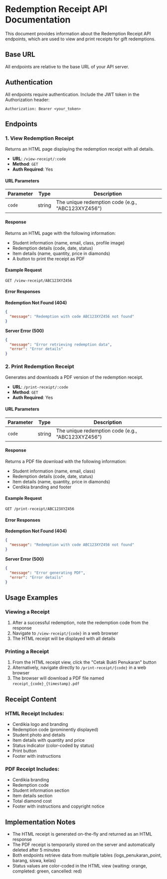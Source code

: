 # Redemption Receipt API Documentation

This document provides information about the Redemption Receipt API endpoints, which are used to view and print receipts for gift redemptions.

## Base URL

All endpoints are relative to the base URL of your API server.

## Authentication

All endpoints require authentication. Include the JWT token in the Authorization header:

```
Authorization: Bearer <your_token>
```

## Endpoints

### 1. View Redemption Receipt

Returns an HTML page displaying the redemption receipt with all details.

- **URL**: `/view-receipt/:code`
- **Method**: `GET`
- **Auth Required**: Yes

#### URL Parameters

| Parameter | Type | Description |
|-----------|------|-------------|
| `code` | string | The unique redemption code (e.g., "ABC123XYZ456") |

#### Response

Returns an HTML page with the following information:

- Student information (name, email, class, profile image)
- Redemption details (code, date, status)
- Item details (name, quantity, price in diamonds)
- A button to print the receipt as PDF

#### Example Request

```
GET /view-receipt/ABC123XYZ456
```

#### Error Responses

**Redemption Not Found (404)**
```json
{
  "message": "Redemption with code ABC123XYZ456 not found"
}
```

**Server Error (500)**
```json
{
  "message": "Error retrieving redemption data",
  "error": "Error details"
}
```

### 2. Print Redemption Receipt

Generates and downloads a PDF version of the redemption receipt.

- **URL**: `/print-receipt/:code`
- **Method**: `GET`
- **Auth Required**: Yes

#### URL Parameters

| Parameter | Type | Description |
|-----------|------|-------------|
| `code` | string | The unique redemption code (e.g., "ABC123XYZ456") |

#### Response

Returns a PDF file download with the following information:

- Student information (name, email, class)
- Redemption details (code, date, status)
- Item details (name, quantity, price in diamonds)
- Cerdikia branding and footer

#### Example Request

```
GET /print-receipt/ABC123XYZ456
```

#### Error Responses

**Redemption Not Found (404)**
```json
{
  "message": "Redemption with code ABC123XYZ456 not found"
}
```

**Server Error (500)**
```json
{
  "message": "Error generating PDF",
  "error": "Error details"
}
```

## Usage Examples

### Viewing a Receipt

1. After a successful redemption, note the redemption code from the response
2. Navigate to `/view-receipt/{code}` in a web browser
3. The HTML receipt will be displayed with all details

### Printing a Receipt

1. From the HTML receipt view, click the "Cetak Bukti Penukaran" button
2. Alternatively, navigate directly to `/print-receipt/{code}` in a web browser
3. The browser will download a PDF file named `receipt_{code}_{timestamp}.pdf`

## Receipt Content

### HTML Receipt Includes:

- Cerdikia logo and branding
- Redemption code (prominently displayed)
- Student photo and details
- Item details with quantity and price
- Status indicator (color-coded by status)
- Print button
- Footer with instructions

### PDF Receipt Includes:

- Cerdikia branding
- Redemption code
- Student information section
- Item details section
- Total diamond cost
- Footer with instructions and copyright notice

## Implementation Notes

- The HTML receipt is generated on-the-fly and returned as an HTML response
- The PDF receipt is temporarily stored on the server and automatically deleted after 5 minutes
- Both endpoints retrieve data from multiple tables (logs_penukaran_point, barang, siswa, kelas)
- Status values are color-coded in the HTML view (waiting: orange, completed: green, cancelled: red)
